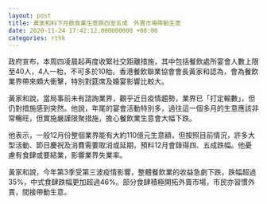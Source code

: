 ```yaml
---
layout: post
title: 黃家和料下月飲食業生意跌四至五成　外賣市場帶動生意
date: 2020-11-24 17:42:12.000000000 +08:00
categories: rthk
---
```


政府宣布，本周四凌晨起再度收緊社交距離措施，其中包括餐飲處所宴會人數上限至40人，4人一枱，不可多於10枱。香港餐飲聯業協會會長黃家和認為，會為餐飲業界帶來頗大衝擊，特別對筵席及婚宴影響比較大。

黃家和說，當局事前未有諮詢業界，觀乎近日疫情趨勢，業界已「打定輸數」，但仍對措施感到突然。他說，年尾的宴會活動特別多，過往這一個多月的生意應該非常暢旺，但實施嚴謹限聚措施，擔心餐飲業生意會大幅下跌。

他表示，一般12月份整個業界能有大約110億元生意額，但按照目前情況，許多大型活動、節日慶祝及消費需要取消或延期，預料12月會錄得四、五成跌幅。他憂慮有食肆或要結業，影響業界失業率。

黃家和說，今年第3季受第三波疫情影響，整體餐飲業的收益急劇下跌，跌幅超過35%，中式食肆跌幅更加超過46%。部分食肆積極開拓外賣市場，市民亦習慣外賣，間接帶動生意。
